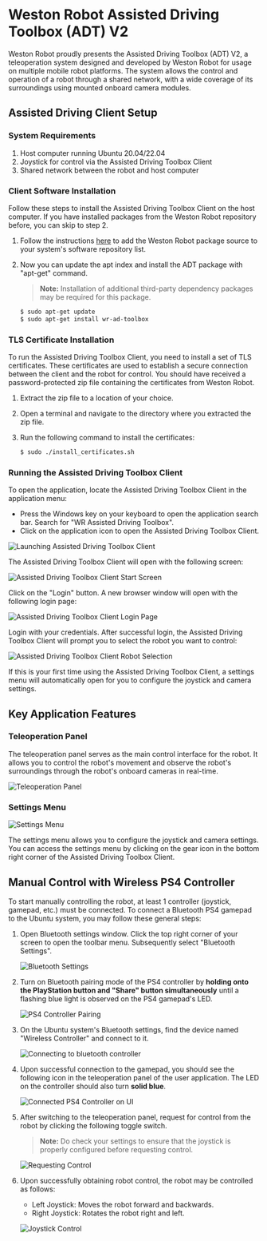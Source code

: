 # Weston Robot Assisted Driving Toolbox (ADT) V2

Weston Robot proudly presents the Assisted Driving Toolbox (ADT) V2, a teleoperation system designed and developed by Weston Robot for usage on multiple mobile robot platforms. The system allows the control and operation of a robot through a shared network, with a wide coverage of its surroundings using mounted onboard camera modules.

## Assisted Driving Client Setup

### System Requirements

1. Host computer running Ubuntu 20.04/22.04
2. Joystick for control via the Assisted Driving Toolbox Client
3. Shared network between the robot and host computer

### Client Software Installation

Follow these steps to install the Assisted Driving Toolbox Client on the host computer. If you have installed packages from the Weston Robot repository before, you can skip to step 2.

1. Follow the instructions [here](https://docs.westonrobot.com/software/installation_guide.html#add-weston-robot-s-apt-source) to add the Weston Robot package source to your system's software repository list.

2. Now you can update the apt index and install the ADT package with "apt-get" command.

    > **Note:** Installation of additional third-party dependency packages may be required for this package.

    ```bash
    $ sudo apt-get update
    $ sudo apt-get install wr-ad-toolbox
    ```

### TLS Certificate Installation

To run the Assisted Driving Toolbox Client, you need to install a set of TLS certificates. These certificates are used to establish a secure connection between the client and the robot for control. You should have received a password-protected zip file containing the certificates from Weston Robot.

1. Extract the zip file to a location of your choice.
2. Open a terminal and navigate to the directory where you extracted the zip file.
3. Run the following command to install the certificates:

    ```bash
    $ sudo ./install_certificates.sh
    ```

### Running the Assisted Driving Toolbox Client

To open the application, locate the Assisted Driving Toolbox Client in the application menu:

- Press the Windows key on your keyboard to open the application search bar. Search for "WR Assisted Driving Toolbox".
- Click on the application icon to open the Assisted Driving Toolbox Client.

![Launching Assisted Driving Toolbox Client](/img/software/toolbox/adt/adt_v2_01.png)

The Assisted Driving Toolbox Client will open with the following screen:

![Assisted Driving Toolbox Client Start Screen](/img/software/toolbox/adt/adt_v2_02.png)

Click on the "Login" button. A new browser window will open with the following login page:

![Assisted Driving Toolbox Client Login Page](/img/software/toolbox/adt/adt_v2_03.png)

Login with your credentials. After successful login, the Assisted Driving Toolbox Client will prompt you to select the robot you want to control:

![Assisted Driving Toolbox Client Robot Selection](/img/software/toolbox/adt/adt_v2_04.png)

If this is your first time using the Assisted Driving Toolbox Client, a settings menu will automatically open for you to configure the joystick and camera settings.

## Key Application Features

### Teleoperation Panel

The teleoperation panel serves as the main control interface for the robot. It allows you to control the robot's movement and observe the robot's surroundings through the robot's onboard cameras in real-time.

![Teleoperation Panel](/img/software/toolbox/adt/adt_v2_05.png)

### Settings Menu

![Settings Menu](/img/software/toolbox/adt/adt_v2_06.png)

The settings menu allows you to configure the joystick and camera settings. You can access the settings menu by clicking on the gear icon in the bottom right corner of the Assisted Driving Toolbox Client.

## Manual Control with Wireless PS4 Controller

To start manually controlling the robot, at least 1 controller (joystick, gamepad, etc.) must be connected. To connect a Bluetooth PS4 gamepad to the Ubuntu system, you may follow these general steps:

1. Open Bluetooth settings window. Click the top right corner of your screen to open the toolbar menu. Subsequently select "Bluetooth Settings".

    ![Bluetooth Settings](/img/software/toolbox/adt/adt_v2_07.png)

2. Turn on Bluetooth pairing mode of the PS4 controller by **holding onto the PlayStation button and "Share" button simultaneously** until a flashing blue light is observed on the PS4 gamepad's LED.

    ![PS4 Controller Pairing](/img/software/toolbox/adt/adt_v2_08.png)

3. On the Ubuntu system's Bluetooth settings, find the device named "Wireless Controller" and connect to it.

    ![Connecting to bluetooth controller](/img/software/toolbox/adt/adt_v2_09.png)

4. Upon successful connection to the gamepad, you should see the following icon in the teleoperation panel of the user application. The LED on the controller should also turn **solid blue**.

    ![Connected PS4 Controller on UI](/img/software/toolbox/adt/adt_v2_10.png)

5. After switching to the teleoperation panel, request for control from the robot by clicking the following toggle switch.

    > **Note:** Do check your settings to ensure that the joystick is properly configured before requesting control.

    ![Requesting Control](/img/software/toolbox/adt/adt_v2_11.png)

6. Upon successfully obtaining robot control, the robot may be controlled as follows:

    - Left Joystick: Moves the robot forward and backwards.
    - Right Joystick: Rotates the robot right and left.

    ![Joystick Control](/img/software/toolbox/adt/adt_v2_12.png)
